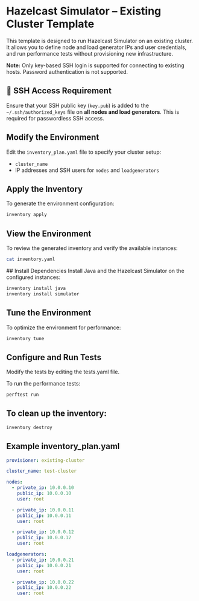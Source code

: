 # Hazelcast Simulator – Existing Cluster Template

This template is designed to run Hazelcast Simulator on an existing cluster. It allows you to define node and load generator IPs and user credentials, and run performance tests without provisioning new infrastructure.

**Note:** Only key-based SSH login is supported for connecting to existing hosts. Password authentication is not supported.

## 🔐 SSH Access Requirement

Ensure that your SSH public key (`key.pub`) is added to the `~/.ssh/authorized_keys` file on **all nodes and load generators**. This is required for passwordless SSH access.

## Modify the Environment

Edit the `inventory_plan.yaml` file to specify your cluster setup:
- `cluster_name`
- IP addresses and SSH users for `nodes` and `loadgenerators`

## Apply the Inventory

To generate the environment configuration:
```bash
inventory apply
```

## View the Environment
To review the generated inventory and verify the available instances:

```bash
cat inventory.yaml
```

## Install Dependencies
Install Java and the Hazelcast Simulator on the configured instances:

```bash
inventory install java
inventory install simulator
```

## Tune the Environment
To optimize the environment for performance:

```bash
inventory tune
```
## Configure and Run Tests
Modify the tests by editing the tests.yaml file.

To run the performance tests:

```bash
perftest run
```

## To clean up the inventory:

```bash
inventory destroy
```

## Example inventory_plan.yaml

```yaml
provisioner: existing-cluster

cluster_name: test-cluster

nodes:
  - private_ip: 10.0.0.10
    public_ip: 10.0.0.10
    user: root

  - private_ip: 10.0.0.11
    public_ip: 10.0.0.11
    user: root

  - private_ip: 10.0.0.12
    public_ip: 10.0.0.12
    user: root

loadgenerators:
  - private_ip: 10.0.0.21
    public_ip: 10.0.0.21
    user: root

  - private_ip: 10.0.0.22
    public_ip: 10.0.0.22
    user: root
```